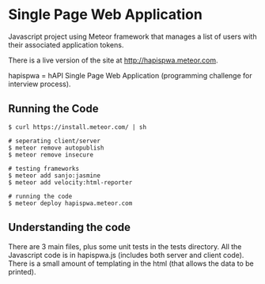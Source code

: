 Single Page Web Application
============

Javascript project using Meteor framework that manages a list of users with their associated application tokens.

There is a live version of the site at http://hapispwa.meteor.com.

hapispwa = hAPI Single Page Web Application (programming challenge for interview process).


Running the Code
-----------
    $ curl https://install.meteor.com/ | sh
    
    # seperating client/server
    $ meteor remove autopublish
    $ meteor remove insecure

    # testing frameworks
    $ meteor add sanjo:jasmine
    $ meteor add velocity:html-reporter

    # running the code
    $ meteor deploy hapispwa.meteor.com


Understanding the code
-----------
There are 3 main files, plus some unit tests in the tests directory. All the Javascript code is in hapispwa.js (includes both server and client code). There is a small amount of templating in the html (that allows the data to be printed).
